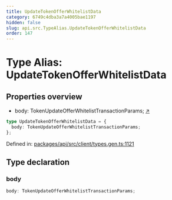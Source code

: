 ```yaml
---
title: UpdateTokenOfferWhitelistData
category: 6749c4dba3a7a4005bae1197
hidden: false
slug: api.src.TypeAlias.UpdateTokenOfferWhitelistData
order: 147
---
```


# Type Alias: UpdateTokenOfferWhitelistData

## Properties overview

- body:  TokenUpdateOfferWhitelistTransactionParams; [↗](#body)

```ts
type UpdateTokenOfferWhitelistData = {
  body: TokenUpdateOfferWhitelistTransactionParams;
};
```

Defined in: [packages/api/src/client/types.gen.ts:1121](https://github.com/zkcloudworker/minatokens-lib/blob/main/packages/api/src/client/types.gen.ts#L1121)

## Type declaration

### body

```ts
body: TokenUpdateOfferWhitelistTransactionParams;
```
